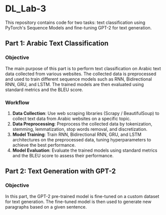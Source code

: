 # DL_Lab-3


This repository contains code for two tasks: text classification using PyTorch's Sequence Models and fine-tuning GPT-2 for text generation.

## Part 1: Arabic Text Classification

### Objective
The main purpose of this part is to perform text classification on Arabic text data collected from various websites. The collected data is preprocessed and used to train different sequence models such as RNN, Bidirectional RNN, GRU, and LSTM. The trained models are then evaluated using standard metrics and the BLEU score.

### Workflow
1. **Data Collection**: Use web scraping libraries (Scrapy / BeautifulSoup) to collect text data from Arabic websites on a specific topic.
2. **Data Preprocessing**: Preprocess the collected data by tokenization, stemming, lemmatization, stop words removal, and discretization.
3. **Model Training**: Train RNN, Bidirectional RNN, GRU, and LSTM architectures on the preprocessed data, tuning hyperparameters to achieve the best performance.
4. **Model Evaluation**: Evaluate the trained models using standard metrics and the BLEU score to assess their performance.

## Part 2: Text Generation with GPT-2

### Objective
In this part, the GPT-2 pre-trained model is fine-tuned on a custom dataset for text generation. The fine-tuned model is then used to generate new paragraphs based on a given sentence.

